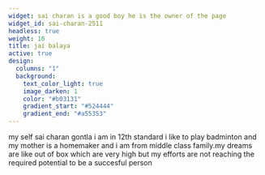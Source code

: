```yaml
---
widget: sai charan is a good boy he is the owner of the page
widget_id: sai-charan-2511
headless: true
weight: 10
title: jai balaya
active: true
design:
  columns: "1"
  background:
    text_color_light: true
    image_darken: 1
    color: "#b03131"
    gradient_start: "#524444"
    gradient_end: "#a55353"
---
```

my self sai charan gontla i am in 12th standard i like to play badminton and my mother is a homemaker and i am from middle class family.my dreams are like out of box which are very high but my efforts are not reaching the required potential to be a succesful person